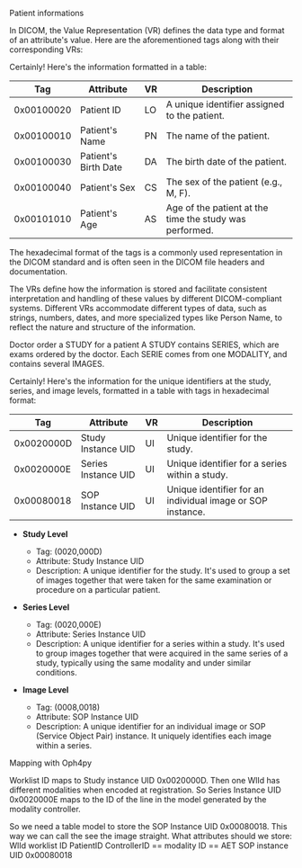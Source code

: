 Patient informations

In DICOM, the Value Representation (VR) defines the data type and format of an attribute's value. Here are the aforementioned tags along with their corresponding VRs:

Certainly! Here's the information formatted in a table:

| Tag        | Attribute            | VR  | Description                                             |
| ---------- | -------------------- | --- | ------------------------------------------------------- |
| 0x00100020 | Patient ID           | LO  | A unique identifier assigned to the patient.            |
| 0x00100010 | Patient's Name       | PN  | The name of the patient.                                |
| 0x00100030 | Patient's Birth Date | DA  | The birth date of the patient.                          |
| 0x00100040 | Patient's Sex        | CS  | The sex of the patient (e.g., M, F).                    |
| 0x00101010 | Patient's Age        | AS  | Age of the patient at the time the study was performed. |

The hexadecimal format of the tags is a commonly used representation in the DICOM standard and is often seen in the DICOM file headers and documentation.

The VRs define how the information is stored and facilitate consistent interpretation and handling of these values by different DICOM-compliant systems. Different VRs accommodate different types of data, such as strings, numbers, dates, and more specialized types like Person Name, to reflect the nature and structure of the information.

Doctor order a STUDY for a patient
A STUDY contains SERIES, which are exams ordered by the doctor.
Each SERIE comes from one MODALITY, and contains several IMAGES.

Certainly! Here's the information for the unique identifiers at the study, series, and image levels, formatted in a table with tags in hexadecimal format:

| Tag        | Attribute           | VR  | Description                                                |
| ---------- | ------------------- | --- | ---------------------------------------------------------- |
| 0x0020000D | Study Instance UID  | UI  | Unique identifier for the study.                           |
| 0x0020000E | Series Instance UID | UI  | Unique identifier for a series within a study.             |
| 0x00080018 | SOP Instance UID    | UI  | Unique identifier for an individual image or SOP instance. |

- **Study Level**
  - Tag: (0020,000D)
  - Attribute: Study Instance UID
  - Description: A unique identifier for the study. It's used to group a set of images together that were taken for the same examination or procedure on a particular patient.

- **Series Level**
  - Tag: (0020,000E)
  - Attribute: Series Instance UID
  - Description: A unique identifier for a series within a study. It's used to group images together that were acquired in the same series of a study, typically using the same modality and under similar conditions.

- **Image Level**
  - Tag: (0008,0018)
  - Attribute: SOP Instance UID
  - Description: A unique identifier for an individual image or SOP (Service Object Pair) instance. It uniquely identifies each image within a series.

Mapping with Oph4py

Worklist ID maps to Study instance UID 0x0020000D.
Then one WlId has different modalities when encoded at registration. So Series Instance UID 0x0020000E maps to the ID of the line in the model generated by the modality controller.

So we need a table model to store the SOP Instance UID 0x00080018. This way we can call the see the image straight.
What attributes should we store:
WlId worklist ID
PatientID
ControllerID == modality ID == AET
SOP instance UID 0x00080018
